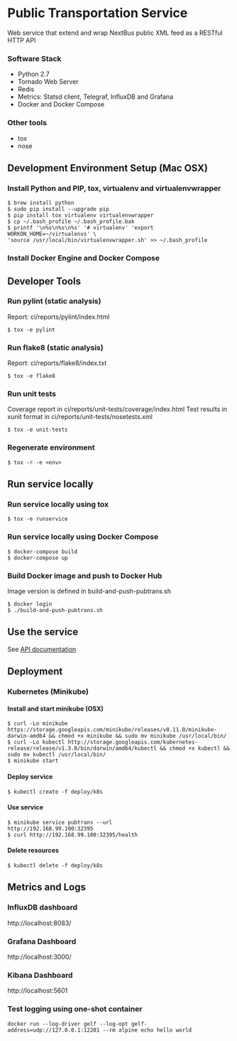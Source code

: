 # Public Transportation Service
Web service that extend and wrap NextBus public XML feed as a RESTful HTTP API

### Software Stack

* Python 2.7
* Tornado Web Server
* Redis
* Metrics: Statsd client, Telegraf, InfluxDB and Grafana
* Docker and Docker Compose

### Other tools
* tox
* nose

## Development Environment Setup (Mac OSX)

### Install Python and PIP, tox, virtualenv and virtualenvwrapper

```shell
$ brew install python
$ sudo pip install --upgrade pip
$ pip install tox virtualenv virtualenvwrapper
$ cp ~/.bash_profile ~/.bash_profile.bak
$ printf '\n%s\n%s\n%s' '# virtualenv' 'export WORKON_HOME=~/virtualenvs' \
'source /usr/local/bin/virtualenvwrapper.sh' >> ~/.bash_profile
```

### Install Docker Engine and Docker Compose


## Developer Tools

### Run pylint (static analysis)

Report: ci/reports/pylint/index.html

```shell
$ tox -e pylint
```

### Run flake8 (static analysis)
Report: ci/reports/flake8/index.txt

```shell
$ tox -e flake8
```

### Run unit tests
Coverage report in ci/reports/unit-tests/coverage/index.html
Test results in xunit format in ci/reports/unit-tests/nosetests.xml

```shell
$ tox -e unit-tests
```

### Regenerate environment

```shell
$ tox -r -e <env>
```

## Run service locally

### Run service locally using tox

```shell
$ tox -e runservice
```

### Run service locally using Docker Compose

```shell
$ docker-compose build
$ docker-compose up
```

### Build Docker image and push to Docker Hub

Image version is defined in build-and-push-pubtrans.sh

```shell
$ docker login
$ ./build-and-push-pubtrans.sh
```

## Use the service

See [API documentation](doc/api.md)

## Deployment

### Kubernetes (Minikube)

#### Install and start minikube (OSX)

```shell
$ curl -Lo minikube https://storage.googleapis.com/minikube/releases/v0.11.0/minikube-darwin-amd64 && chmod +x minikube && sudo mv minikube /usr/local/bin/
$ curl -Lo kubectl http://storage.googleapis.com/kubernetes-release/release/v1.3.0/bin/darwin/amd64/kubectl && chmod +x kubectl && sudo mv kubectl /usr/local/bin/
$ minikube start
```

#### Deploy service

```shell
$ kubectl create -f deploy/k8s
```

#### Use service

```shell
$ minikube service pubtrans --url
http://192.168.99.100:32395
$ curl http://192.168.99.100:32395/health
```

#### Delete resources
```shell
$ kubectl delete -f deploy/k8s
```

## Metrics and Logs

### InfluxDB dashboard

http://localhost:8083/

### Grafana Dashboard

http://localhost:3000/

### Kibana Dashboard

http://localhost:5601


### Test logging using one-shot container

```shell
docker run --log-driver gelf --log-opt gelf-address=udp://127.0.0.1:12201 --rm alpine echo hello world
```